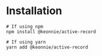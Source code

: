 # Installation

```
# If using npm
npm install @keonnie/active-record

# If using yarn
yarn add @keonnie/active-record
```
